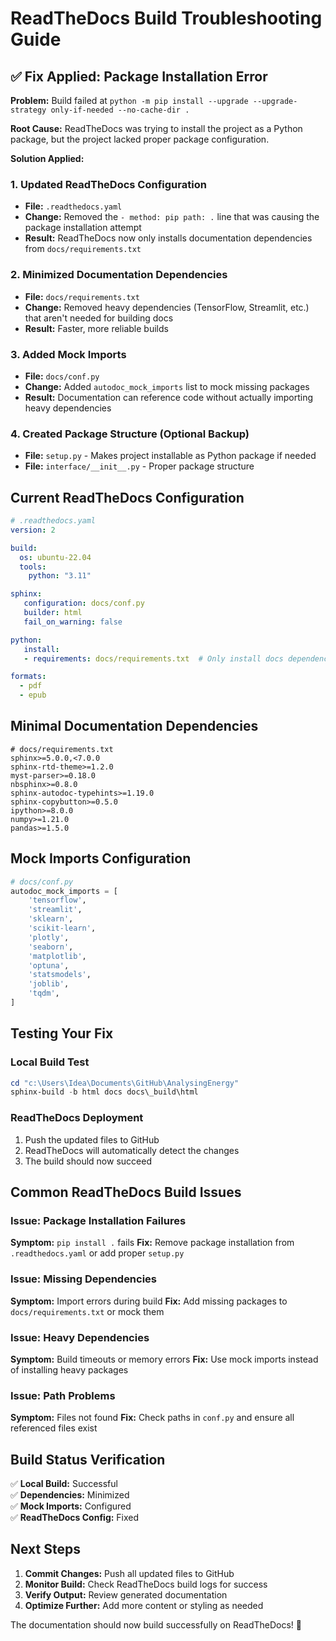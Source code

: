 # ReadTheDocs Build Troubleshooting Guide

## ✅ Fix Applied: Package Installation Error

**Problem:** Build failed at `python -m pip install --upgrade --upgrade-strategy only-if-needed --no-cache-dir .`

**Root Cause:** ReadTheDocs was trying to install the project as a Python package, but the project lacked proper package configuration.

**Solution Applied:**

### 1. Updated ReadTheDocs Configuration
- **File:** `.readthedocs.yaml`
- **Change:** Removed the `- method: pip path: .` line that was causing the package installation attempt
- **Result:** ReadTheDocs now only installs documentation dependencies from `docs/requirements.txt`

### 2. Minimized Documentation Dependencies
- **File:** `docs/requirements.txt`
- **Change:** Removed heavy dependencies (TensorFlow, Streamlit, etc.) that aren't needed for building docs
- **Result:** Faster, more reliable builds

### 3. Added Mock Imports
- **File:** `docs/conf.py`
- **Change:** Added `autodoc_mock_imports` list to mock missing packages
- **Result:** Documentation can reference code without actually importing heavy dependencies

### 4. Created Package Structure (Optional Backup)
- **File:** `setup.py` - Makes project installable as Python package if needed
- **File:** `interface/__init__.py` - Proper package structure

## Current ReadTheDocs Configuration

```yaml
# .readthedocs.yaml
version: 2

build:
  os: ubuntu-22.04
  tools:
    python: "3.11"

sphinx:
   configuration: docs/conf.py
   builder: html
   fail_on_warning: false

python:
   install:
   - requirements: docs/requirements.txt  # Only install docs dependencies

formats:
  - pdf
  - epub
```

## Minimal Documentation Dependencies

```text
# docs/requirements.txt
sphinx>=5.0.0,<7.0.0
sphinx-rtd-theme>=1.2.0
myst-parser>=0.18.0
nbsphinx>=0.8.0
sphinx-autodoc-typehints>=1.19.0
sphinx-copybutton>=0.5.0
ipython>=8.0.0
numpy>=1.21.0
pandas>=1.5.0
```

## Mock Imports Configuration

```python
# docs/conf.py
autodoc_mock_imports = [
    'tensorflow',
    'streamlit', 
    'sklearn',
    'scikit-learn',
    'plotly',
    'seaborn',
    'matplotlib',
    'optuna',
    'statsmodels',
    'joblib',
    'tqdm',
]
```

## Testing Your Fix

### Local Build Test
```powershell
cd "c:\Users\Idea\Documents\GitHub\AnalysingEnergy"
sphinx-build -b html docs docs\_build\html
```

### ReadTheDocs Deployment
1. Push the updated files to GitHub
2. ReadTheDocs will automatically detect the changes
3. The build should now succeed

## Common ReadTheDocs Build Issues

### Issue: Package Installation Failures
**Symptom:** `pip install .` fails
**Fix:** Remove package installation from `.readthedocs.yaml` or add proper `setup.py`

### Issue: Missing Dependencies
**Symptom:** Import errors during build
**Fix:** Add missing packages to `docs/requirements.txt` or mock them

### Issue: Heavy Dependencies
**Symptom:** Build timeouts or memory errors
**Fix:** Use mock imports instead of installing heavy packages

### Issue: Path Problems
**Symptom:** Files not found
**Fix:** Check paths in `conf.py` and ensure all referenced files exist

## Build Status Verification

✅ **Local Build:** Successful  
✅ **Dependencies:** Minimized  
✅ **Mock Imports:** Configured  
✅ **ReadTheDocs Config:** Fixed  

## Next Steps

1. **Commit Changes:** Push all updated files to GitHub
2. **Monitor Build:** Check ReadTheDocs build logs for success
3. **Verify Output:** Review generated documentation
4. **Optimize Further:** Add more content or styling as needed

The documentation should now build successfully on ReadTheDocs! 🎉
